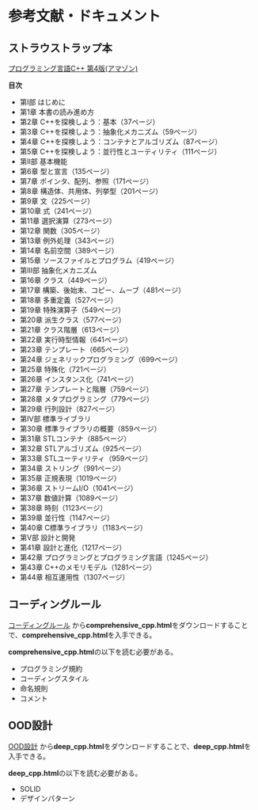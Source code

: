 # 参考文献・ドキュメント

## ストラウストラップ本
[プログラミング言語C++ 第4版(アマゾン)](https://www.amazon.co.jp/%E3%83%97%E3%83%AD%E3%82%B0%E3%83%A9%E3%83%9F%E3%83%B3%E3%82%B0%E8%A8%80%E8%AA%9EC-%E7%AC%AC4%E7%89%88-%E3%83%93%E3%83%A3%E3%83%BC%E3%83%8D%E3%83%BB%E3%82%B9%E3%83%88%E3%83%A9%E3%82%A6%E3%82%B9%E3%83%88%E3%83%A9%E3%83%83%E3%83%97/dp/4797375957/ref=sr_1_1?__mk_ja_JP=%E3%82%AB%E3%82%BF%E3%82%AB%E3%83%8A&crid=1G5W07LAOMF8E&dib=eyJ2IjoiMSJ9.w_epnkSEXn7nkQvRtMbZTIwduWvYq3KwgAR4nWEkRyAmix_uNlsbyuVWlK7YlD4t4mVa0M-LCfm4xCvulLLyyj_tw4_zvnNKd6AYsK7VRyuXGNLF9gOVks46aED-5H_K0Io55XjKsTgftAczDP2RUS98eNhPCRry2ouT1DxlxuRB4I7RviJ-2YhtcdcpoL_-tbwAEXPI24G4BuHjpM_M8pZSovEljdbSQG3JGtGrdRs.HPyWPZM2C7i1fVeGDsib92GbTUdX37nD-RrntaxmpiM&dib_tag=se&keywords=%E3%82%B9%E3%83%88%E3%83%A9%E3%82%A6%E3%82%B9%E3%83%88%E3%83%A9%E3%83%83%E3%83%97+C%2B%2B&qid=1759716357&s=books&sprefix=%E3%82%B9%E3%83%88%E3%83%A9%E3%82%A6%E3%82%B9%E3%83%88%E3%83%A9%E3%83%83%E3%83%97+c+%2Cstripbooks%2C159&sr=1-1)

**目次**

- 第I部 はじめに 
- 第1章 本書の読み進め方
- 第2章 C++を探検しよう：基本（37ページ）
- 第3章 C++を探検しよう：抽象化メカニズム（59ページ）
- 第4章 C++を探検しよう：コンテナとアルゴリズム（87ページ）
- 第5章 C++を探検しよう：並行性とユーティリティ（111ページ） 
- 第II部 基本機能 
- 第6章 型と宣言（135ページ）
- 第7章 ポインタ、配列、参照（171ページ）
- 第8章 構造体、共用体、列挙型（201ページ）
- 第9章 文（225ページ）
- 第10章 式（241ページ）
- 第11章 選択演算（273ページ）
- 第12章 関数（305ページ）
- 第13章 例外処理（343ページ）
- 第14章 名前空間（389ページ）
- 第15章 ソースファイルとプログラム（419ページ） 
- 第III部 抽象化メカニズム 
- 第16章 クラス（449ページ）
- 第17章 構築、後始末、コピー、ムーブ（481ページ）
- 第18章 多重定義（527ページ）
- 第19章 特殊演算子（549ページ）
- 第20章 派生クラス（577ページ）
- 第21章 クラス階層（613ページ）
- 第22章 実行時型情報（641ページ）
- 第23章 テンプレート（665ページ）
- 第24章 ジェネリックプログラミング（699ページ）
- 第25章 特殊化（721ページ）
- 第26章 インスタンス化（741ページ）
- 第27章 テンプレートと階層（759ページ）
- 第28章 メタプログラミング（779ページ）
- 第29章 行列設計（827ページ） 
- 第IV部 標準ライブラリ 
- 第30章 標準ライブラリの概要（859ページ）
- 第31章 STLコンテナ（885ページ）
- 第32章 STLアルゴリズム（925ページ）
- 第33章 STLユーティリティ（959ページ）
- 第34章 ストリング（991ページ）
- 第35章 正規表現（1019ページ）
- 第36章 ストリームI/O（1041ページ）
- 第37章 数値計算（1089ページ）
- 第38章 時刻（1123ページ）
- 第39章 並行性（1147ページ）
- 第40章 C標準ライブラリ（1183ページ） 
- 第V部 設計と開発
- 第41章 設計と進化（1217ページ）
- 第42章 プログラミングとプログラミング言語（1245ページ）
- 第43章 C++のメモリモデル（1281ページ）
- 第44章 相互運用性（1307ページ）

## コーディングルール
[コーディングルール](https://github.com/ichiroprogrammer/cpp_docs/blob/main/comprehensive_cpp/V20.08/html/)
から**comprehensive_cpp.html**をダウンロードすることで、**comprehensive_cpp.html**を入手できる。

**comprehensive_cpp.html**の以下を読む必要がある。

- プログラミング規約
- コーディングスタイル
- 命名規則
- コメント


## OOD設計
[OOD設計](https://github.com/ichiroprogrammer/cpp_docs/tree/main/deep_cpp/V20.08/html)
から**deep_cpp.html**をダウンロードすることで、**deep_cpp.html**を入手できる。

**deep_cpp.html**の以下を読む必要がある。

- SOLID
- デザインパターン


